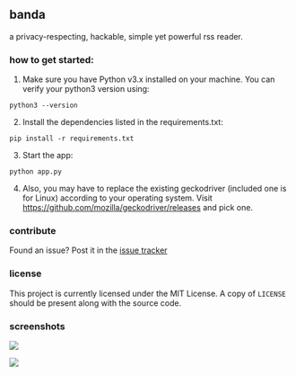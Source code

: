 ## banda

a privacy-respecting, hackable, simple yet powerful rss reader.

### how to get started:

1) Make sure you have Python v3.x installed on your machine. You can verify your python3 version using:

```
python3 --version
```

2) Install the dependencies listed in the requirements.txt:

```
pip install -r requirements.txt
```

3) Start the app:

```
python app.py
```

4) Also, you may have to replace the existing geckodriver (included one is for Linux) according to your operating system. Visit https://github.com/mozilla/geckodriver/releases and pick one.

### contribute

Found an issue? Post it in the [issue tracker](https://github.com/dnuka/banda/issues)

### license

This project is currently licensed under the MIT License. A copy of `LICENSE` should be present along with the source code.

### screenshots

![](static/img/1.png)

![](static/img/2.png)
